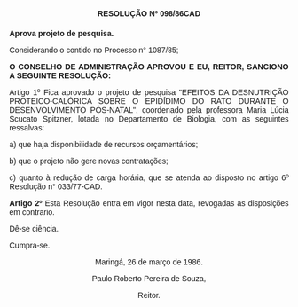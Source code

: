 <BODY>

<B><FONT FACE="Arial"><P ALIGN="CENTER">RESOLU&Ccedil;&Atilde;O Nº 098/86CAD</P>
<P ALIGN="CENTER"></P>
<P ALIGN="JUSTIFY">Aprova projeto de pesquisa.</P>
</B><P ALIGN="JUSTIFY"></P>
<P ALIGN="JUSTIFY">Considerando o contido no Processo n° 1087/85;</P>
<P ALIGN="JUSTIFY"></P>
<B><P ALIGN="JUSTIFY">O CONSELHO DE ADMINISTRA&Ccedil;&Atilde;O APROVOU E EU, REITOR, SANCIONO A SEGUINTE RESOLU&Ccedil;&Atilde;O:</P>
</B><P ALIGN="JUSTIFY"></P>
<P ALIGN="JUSTIFY">Artigo 1º  Fica aprovado o projeto de pesquisa "EFEITOS DA DESNUTRI&Ccedil;&Atilde;O PROTEICO-CAL&Oacute;RICA SOBRE O EPID&Iacute;DIMO DO RATO DURANTE O DESENVOLVIMENTO P&Oacute;S-NATAL", coordenado pela professora Maria L&uacute;cia Scucato Spitzner, lotada no Departamento de Biologia, com as seguintes ressalvas:</P>
<P ALIGN="JUSTIFY">a) que haja<B> </B>disponibilidade de recursos or&ccedil;ament&aacute;rios;</P>
<P ALIGN="JUSTIFY">b) que o projeto n&atilde;o gere novas contrata&ccedil;&otilde;es;</P>
<P ALIGN="JUSTIFY">c) quanto &agrave; redu&ccedil;&atilde;o de carga hor&aacute;ria, que se atenda ao disposto no artigo 6º Resolu&ccedil;&atilde;o n° 033/77-CAD.</P>
<B><P ALIGN="JUSTIFY">Artigo 2º </B> Esta Resolu&ccedil;&atilde;o entra em vigor nesta data, revogadas as disposi&ccedil;&otilde;es em contrario.</P>
<P ALIGN="JUSTIFY">D&ecirc;-se ci&ecirc;ncia.</P>
<P ALIGN="JUSTIFY">Cumpra-se.</P>
<P ALIGN="CENTER"></P>
<P ALIGN="CENTER">Maring&aacute;, 26 de mar&ccedil;o de 1986.</P>
<P ALIGN="CENTER"></P>
<P ALIGN="CENTER">Paulo Roberto Pereira de Souza,</P>
<P ALIGN="CENTER">Reitor.</P>
<P ALIGN="JUSTIFY"></P></FONT></BODY>
